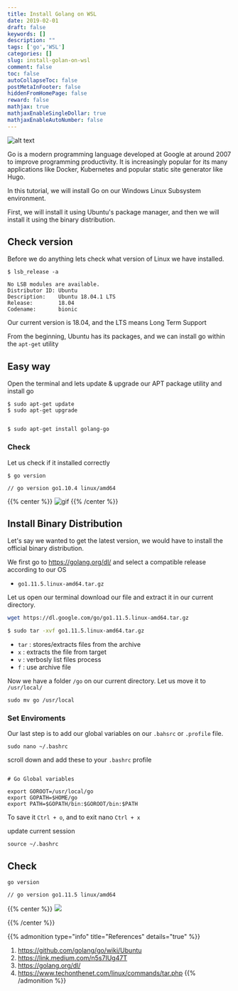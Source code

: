```yaml
---
title: Install Golang on WSL
date: 2019-02-01
draft: false
keywords: []
description: ""
tags: ['go','WSL']
categories: []
slug: install-golan-on-wsl
comment: false
toc: false
autoCollapseToc: false
postMetaInFooter: false
hiddenFromHomePage: false
reward: false
mathjax: true
mathjaxEnableSingleDollar: true
mathjaxEnableAutoNumber: false
---
```



![alt text][img1]

Go is a modern programming language developed at Google at around 2007 to improve programming productivity. 
It is increasingly popular for its many applications like Docker, Kubernetes and popular static site generator like Hugo.

In this tutorial, we will install Go on our Windows Linux Subsystem environment.

First, we will install it using Ubuntu's package manager, and then we will install it using the binary distribution.


<!--more-->

## Check version

Before we do anything lets check what version of Linux we have installed.

```#
$ lsb_release -a

No LSB modules are available.
Distributor ID: Ubuntu
Description:    Ubuntu 18.04.1 LTS
Release:        18.04
Codename:       bionic
```

Our current version is 18.04, and the LTS means Long Term Support

From the beginning, Ubuntu has its packages, and we can install go within the `apt-get` utility

## Easy way

Open the terminal  and lets update & upgrade our APT package utility  and install go
```$
$ sudo apt-get update
$ sudo apt-get upgrade


$ sudo apt-get install golang-go
```
### Check

Let us check if it installed correctly
```$
$ go version

// go version go1.10.4 linux/amd64
```

{{% center %}}
![gif](https://media.giphy.com/media/12NUbkX6p4xOO4/giphy.gif)
{{% /center %}}


##  Install Binary Distribution
Let's say we wanted to get the latest version, we would have to install the official binary distribution.

We first go to https://golang.org/dl/ and select a compatible release according to our OS

- `go1.11.5.linux-amd64.tar.gz`

Let us open our terminal download our file and extract it in our current directory.
```bash
wget https://dl.google.com/go/go1.11.5.linux-amd64.tar.gz

$ sudo tar -xvf go1.11.5.linux-amd64.tar.gz
```

- `tar` : stores/extracts files from the archive
- `x`  : extracts the file from target
- `v`  : verbosly list files process
- `f`  :  use archive file

Now we have a folder `/go` on our current directory. Let us move it to `/usr/local/`

```$
sudo mv go /usr/local
```

### Set Enviroments

Our last step is to add our global variables on our `.bahsrc` or `.profile` file.

```$
sudo nano ~/.bashrc
```
scroll down and add these to your `.bashrc` profile

```$

# Go Global variables

export GOROOT=/usr/local/go
export GOPATH=$HOME/go
export PATH=$GOPATH/bin:$GOROOT/bin:$PATH
```
To save it  `Ctrl + o`, and to exit nano `Ctrl + x`

update current session

```$
source ~/.bashrc
```

## Check 

```$
go version

// go version go1.11.5 linux/amd64
```

{{% center %}}
![](https://media.giphy.com/media/3o7TKP9ln2Dr6ze6f6/giphy.gif)

{{% /center %}}

{{% admonition type="info" title="References" details="true" %}}
1. https://github.com/golang/go/wiki/Ubuntu
2. https://link.medium.com/n5s7IUg47T
3. https://golang.org/dl/
4. https://www.techonthenet.com/linux/commands/tar.php
{{% /admonition %}}

[img1]: /images/installing-golan-on-wsl/golang_WLS.png